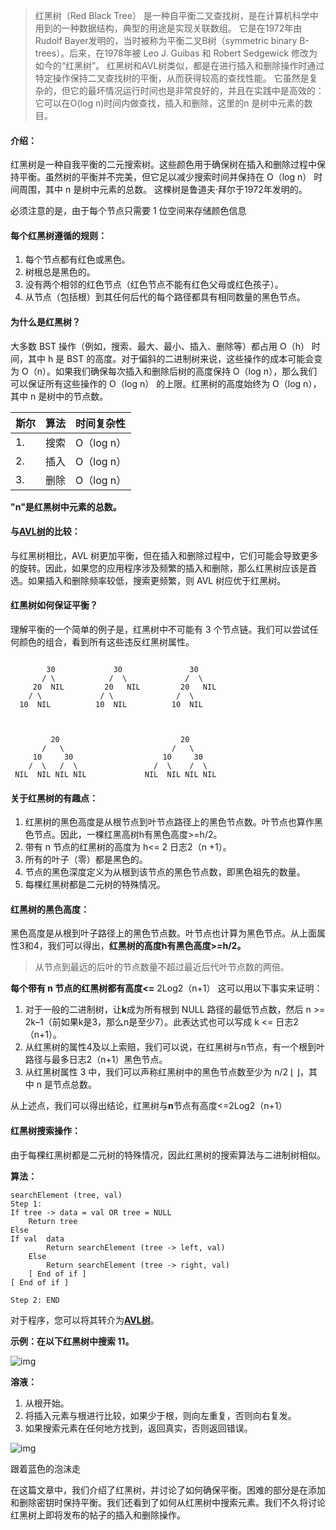 > 红黑树（Red Black Tree） 是一种自平衡二叉查找树，是在计算机科学中用到的一种数据结构，典型的用途是实现关联数组。
它是在1972年由Rudolf Bayer发明的，当时被称为平衡二叉B树（symmetric binary B-trees）。后来，在1978年被 Leo J. Guibas 和 Robert Sedgewick 修改为如今的“红黑树”。
红黑树和AVL树类似，都是在进行插入和删除操作时通过特定操作保持二叉查找树的平衡，从而获得较高的查找性能。
它虽然是复杂的，但它的最坏情况运行时间也是非常良好的，并且在实践中是高效的： 它可以在O(log n)时间内做查找，插入和删除，这里的n 是树中元素的数目。



#### **介绍：**

红黑树是一种自我平衡的二元搜索树。这些颜色用于确保树在插入和删除过程中保持平衡。虽然树的平衡并不完美，但它足以减少搜索时间并保持在 O（log n） 时间周围，其中 n 是树中元素的总数。
这棵树是鲁道夫·拜尔于1972年发明的。

必须注意的是，由于每个节点只需要 1 位空间来存储颜色信息

#### **每个红黑树遵循的规则：** 

1. 每个节点都有红色或黑色。
2. 树根总是黑色的。
3. 没有两个相邻的红色节点（红色节点不能有红色父母或红色孩子）。
4. 从节点（包括根）到其任何后代的每个路径都具有相同数量的黑色节点。

#### **为什么是红黑树？**

大多数 BST 操作（例如，搜索、最大、最小、插入、删除等）都占用 O（h） 时间，其中 h 是 BST 的高度。对于偏斜的二进制树来说，这些操作的成本可能会变为 O（n）。如果我们确保每次插入和删除后树的高度保持 O（log n），那么我们可以保证所有这些操作的 O（log n） 的上限。红黑树的高度始终为 O（log n），其中 n 是树中的节点数。

| 斯尔 | 算法 | 时间复杂性 |
| :--- | :--- | :--------- |
| 1.   | 搜索 | O（log n） |
| 2.   | 插入 | O（log n） |
| 3.   | 删除 | O（log n） |

**"n"是红黑树中元素的总数。** 

#### **与**[**AVL树**](https://www.geeksforgeeks.org/avl-tree-set-1-insertion/)的比较：

与红黑树相比，AVL 树更加平衡，但在插入和删除过程中，它们可能会导致更多的旋转。因此，如果您的应用程序涉及频繁的插入和删除，那么红黑树应该是首选。如果插入和删除频率较低，搜索更频繁，则 AVL 树应优于红黑树。





#### **红黑树如何保证平衡？**

理解平衡的一个简单的例子是，红黑树中不可能有 3 个节点链。我们可以尝试任何颜色的组合，看到所有这些违反红黑树属性。

```

        30             30               30       
       / \            /  \             /  \
     20  NIL         20   NIL         20   NIL
    / \             / \              /  \   
  10  NIL          10  NIL          10  NIL  



         20                           20
       /   \                        /   \
     10     30                    10     30
    /  \   /  \                 /  \    /  \
 NIL  NIL NIL NIL             NIL  NIL NIL NIL
```

#### **关于红黑树的有趣点：**

1. 红黑树的黑色高度是从根节点到叶节点路径上的黑色节点数。叶节点也算作黑色节点。因此，一棵红黑高树h有黑色高度>=h/2。
2. 带有 n 节点的红黑树的高度为 h<= 2 日志2（n +1）。
3. 所有的叶子（零）都是黑色的。
4. 节点的黑色深度定义为从根到该节点的黑色节点数，即黑色祖先的数量。
5. 每棵红黑树都是二元树的特殊情况。

#### **红黑树的黑色高度：** 

黑色高度是从根到叶子路径上的黑色节点数。叶节点也计算为黑色节点。从上面属性3和4，我们可以得出，**红黑树的高度h有黑色高度>=h/2。**

> 从节点到最远的后叶的节点数量不超过最近后代叶节点数的两倍。

**每个带有 n 节点的红黑树都有高度<=** 2Log2（n+1）
这可以用以下事实来证明：

1. 对于一般的二进制树，让**k**成为所有根到 NULL 路径的最低节点数，然后 n >= 2k–1（前如果k是3，那么n是至少7）。此表达式也可以写成 k <= 日志2（n+1）。
2. 从红黑树的属性4及以上索赔，我们可以说，在红黑树与n节点，有一个根到叶路径与最多日志2（n+1）黑色节点。
3. 从红黑树属性 3 中，我们可以声称红黑树中的黑色节点数至少为 n/2 ⌊ ⌋，其中 n 是节点总数。

从上述点，我们可以得出结论，红黑树与**n**节点有高度<=2Log2（n+1）

#### **红黑树搜索操作：**

由于每棵红黑树都是二元树的特殊情况，因此红黑树的搜索算法与二进制树相似。

**算法：**

```
searchElement (tree, val)
Step 1:
If tree -> data = val OR tree = NULL
    Return tree
Else
If val  data
        Return searchElement (tree -> left, val)
    Else
        Return searchElement (tree -> right, val)
    [ End of if ]
[ End of if ]

Step 2: END
```

对于程序，您可以将其转介为[**AVL树**](https://www.geeksforgeeks.org/binary-search-tree-set-1-search-and-insertion/)。





**示例：在以下红黑树中搜索 11。** 
 

![img](https://img-blog.csdnimg.cn/img_convert/7df11213880be8989d68e2439b3bd3ab.png)

**溶液：** 

1. 从根开始。
2. 将插入元素与根进行比较，如果少于根，则向左重复，否则向右复发。
3. 如果搜索元素在任何地方找到，返回真实，否则返回错误。

![img](https://img-blog.csdnimg.cn/img_convert/e2a6e29fd1a01081c709e9585eeed729.png)

跟着蓝色的泡沫走

在这篇文章中，我们介绍了红黑树，并讨论了如何确保平衡。困难的部分是在添加和删除密钥时保持平衡。我们还看到了如何从红黑树中搜索元素。我们不久将讨论红黑树上即将发布的帖子的插入和删除操作。


